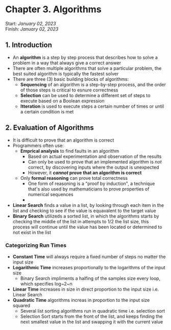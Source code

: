 # Chapter 3. Algorithms

Start: _January 02, 2023_<br />
Finish: _January 02, 2023_

## 1. Introduction

- An **algorithm** is a step by step process that describes how to solve a problem in a way that always give a correct answer
- There are often multiple algorithms that solve a particular problem, the best suited algorithm is typically the fastest solver
- There are three (3) basic building blocks of algorithms:
  - **Sequencing** of an algorithm is a step-by-step process, and the order of those steps is critical to esnure correctness
  - **Selection** can be used to determine a different set of steps to execute based on a Boolean expression
  - **Itteration** is used to execute steps a certain number of times or until a certain condition is met

## 2. Evaluation of Algorithms

- It is difficult to prove that an algorithm is correct
- Programmers often use:
  - **Emprical analysis** to find faults in an algorithm
    - Based on actual experimentation and observation of the results
    - Can only be used to prove that an implemented algorithm is _not_ correct, by discovering inputs where the output is unexpected
    - However, it **_cannot_ prove that an algorithm is correct**
  - Only **formal reasoning** can prove total correctness
    - One form of reasoning is a "proof by induction", a technique that's also used by mathematicians to prove properties of numerical sequences
    -
- **Linear Search** finds a value in a list, by looking through each item in the list and checking to see if the value is equavalent to the target value
- **Binary Search** utilizeds a sorted list, in which the algorithms starts by checking the middle of the list in attempts to 1/2 the list size, this process will continue until the value has been located or determined to not exist in the list

### Categorizing Run Times

- **Constant Time** will always require a fixed number of steps no matter the input size
- **Logarithmic Time** increases proportionally to the logarithms of the input size
  - Binary Search impliments a halfing of the samples size every loop, which specifies log~2~n
- **Linear Time** increases in size in direct proportion to the input size i.e. Linear Search
- **Quadratic Time** algorithms increas in proportion to the input size squared
  - Several list sorting algorithms run in quadratic time i.e. selection sort
  - Selection Sort starts from the front of the list, and keeps finding the next smallest value in the list and swapping it with the current value
